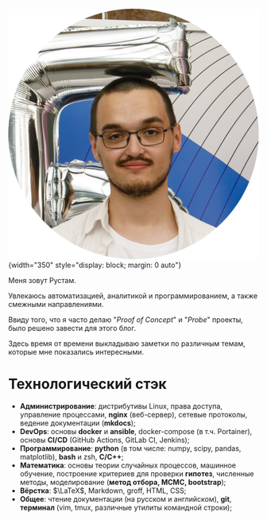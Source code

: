 
![Image](./assets/3O0A5142-photoaidcom-cropped.jpg){width="350" style="display: block; margin: 0 auto"}

Меня зовут Рустам.

Увлекаюсь автоматизацией, аналитикой и программированием, а также смежными
направлениями.

Ввиду того, что я часто делаю "*Proof of Concept*" и "*Probe*" проекты, было
решено завести для этого блог. 

Здесь время от времени выкладываю заметки по различным темам, которые мне
показались интересными.

# Технологический стэк

- **Администрирование**: дистрибутивы Linux, права доступа, управление
  процессами, **nginx** (веб-сервер), сетевые протоколы, ведение документации
  (**mkdocs**);
- **DevOps**: основы **docker** и **ansible**, docker-compose (в т.ч.
  Portainer), основы **CI/CD** (GitHub Actions, GitLab CI, Jenkins);
- **Программирование**: **python** (в том числе: numpy, scipy, pandas,
  matplotlib), **bash** и zsh, **C/C++**;
- **Математика**: основы теории случайных процессов, машинное обучение,
  построение критериев для проверки **гипотез**, численные методы,
  моделирование (**метод отбора, MCMC, bootstrap**);
- **Вёрстка**: $\LaTeX$, Markdown, groff, HTML, CSS;
- **Общее**: чтение документации (на русском и английском), **git**,
  **терминал** (vim, tmux, различные утилиты командной строки);
